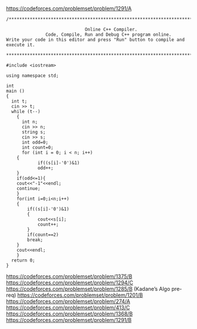 https://codeforces.com/problemset/problem/1291/A 
```
/******************************************************************************

                              Online C++ Compiler.
               Code, Compile, Run and Debug C++ program online.
Write your code in this editor and press "Run" button to compile and execute it.

*******************************************************************************/

#include <iostream>

using namespace std;

int
main ()
{
  int t;
  cin >> t;
  while (t--)
    {
      int n;
      cin >> n;
      string s;
      cin >> s;
      int odd=0;
      int count=0;
      for (int i = 0; i < n; i++)
	{
            if((s[i]-'0')&1)
            odd++;
	}
	if(odd<=1){
	cout<<"-1"<<endl;
	continue;
    }
    for(int i=0;i<n;i++)
    {
        if((s[i]-'0')&1)
        {
            cout<<s[i];
            count++;
        }
        if(count==2)
        break;
    }
    cout<<endl;
    }
  return 0;
}

```
https://codeforces.com/problemset/problem/1375/B 
https://codeforces.com/problemset/problem/1294/C 
https://codeforces.com/problemset/problem/1285/B (Kadane’s Algo pre-req)
https://codeforces.com/problemset/problem/1201/B 
https://codeforces.com/problemset/problem/274/A 
https://codeforces.com/problemset/problem/413/C 
https://codeforces.com/problemset/problem/1368/B 
https://codeforces.com/problemset/problem/1291/B  
